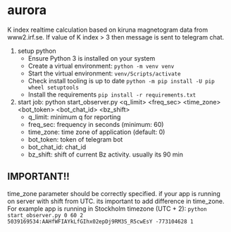 # aurora

K index realtime calculation based on kiruna magnetogram data from www2.irf.se. If value of K index > 3 then message is
sent to telegram chat.

1. setup python
    - Ensure Python 3 is installed on your system
    - Create a virtual environment: `python -m venv venv`
    - Start the virtual environment: `venv/Scripts/activate`
    - Check install tooling is up to date `python -m pip install -U pip wheel setuptools`
    - Install the requirements `pip install -r requirements.txt`
2. start job:
   python start_observer.py <q_limit> <freq_sec> <time_zone> <bot_token> <bot_chat_id> <bz_shift>
    - q_limit: minimum q for reporting
    - freq_sec: frequency in seconds  (minimum: 60)
    - time_zone: time zone of application (default: 0)
    - bot_token: token of telegram bot
    - bot_chat_id: chat_id
    - bz_shift: shift of current Bz activity. usually its 90 min

## IMPORTANT!!

time_zone parameter should be correctly specified. if your app is running on server with shift from UTC. its important
to add difference in time_zone. For example app is running in Stockholm timezone (UTC + 2):
```python start_observer.py 0 60 2 5039169534:AAHfWFIAYkLfGIhx02epDj9RM3S_R5cwEsY -773104628 1```